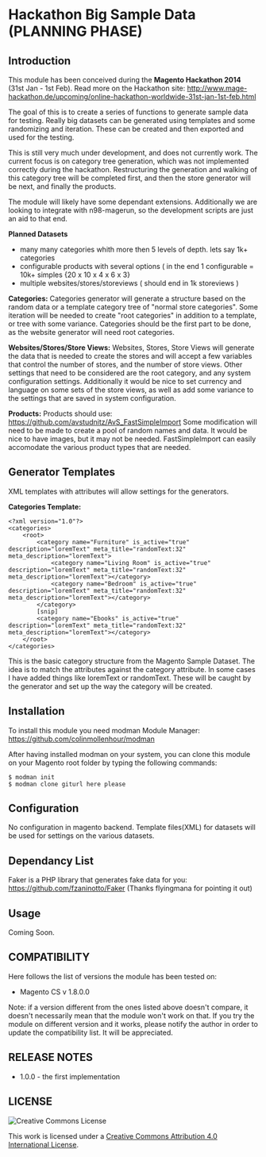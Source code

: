 Hackathon Big Sample Data (PLANNING PHASE)
===================

Introduction
------------
This module has been conceived during the **Magento Hackathon 2014** (31st Jan - 1st Feb). Read more on the Hackathon site: http://www.mage-hackathon.de/upcoming/online-hackathon-worldwide-31st-jan-1st-feb.html

The goal of this is to create a series of functions to generate sample data for testing. Really big datasets can be generated using templates and some randomizing and iteration. These can be created and then exported and used for the testing.

This is still very much under development, and does not currently work. The current focus is on category tree generation, which was not implemented correctly during the hackathon. Restructuring the generation and walking of this category tree will be completed first, and then the store generator will be next, and finally the products.

The module will likely have some dependant extensions. Additionally we are looking to integrate with n98-magerun, so the development scripts are just an aid to that end.

**Planned Datasets**
* many many categories whith more then 5 levels of depth. lets say 1k+ categories
* configurable products with several options ( in the end 1 configurable = 10k+ simples {20 x 10 x 4 x 6 x 3}
* multiple websites/stores/storeviews ( should end in 1k storeviews )


**Categories:**
Categories generator will generate a structure based on the random data or a template category tree of "normal store categories". Some iteration will be needed to create "root categories" in addition to a template, or tree with some variance. Categories should be the first part to be done, as the website generator will need root categories. 

**Websites/Stores/Store Views:**
Websites, Stores, Store Views will generate the data that is needed to create the stores and will accept a few variables that control the number of stores, and the number of store views. Other settings that need to be considered are the root category, and any system configuration settings.
Additionally it would be nice to set currency and language on some sets of the store views, as well as add some variance to the settings that are saved in system configuration.

**Products:**
Products should use: https://github.com/avstudnitz/AvS_FastSimpleImport
Some modification will need to be made to create a pool of random names and data. It would be nice to have images, but it may not be needed.
FastSimpleImport can easily accomodate the various product types that are needed.


Generator Templates
------------
XML templates with attributes will allow settings for the generators.

**Categories Template:**
```
<?xml version="1.0"?>
<categories>
	<root>
		<category name="Furniture" is_active="true" description="loremText" meta_title="randomText:32" meta_description="loremText">
			<category name="Living Room" is_active="true" description="loremText" meta_title="randomText:32" meta_description="loremText"></category>
			<category name="Bedroom" is_active="true" description="loremText" meta_title="randomText:32" meta_description="loremText"></category>
		</category>
		[snip]
		<category name="Ebooks" is_active="true" description="loremText" meta_title="randomText:32" meta_description="loremText"></category>
	</root>
</categories>
```
This is the basic category structure from the Magento Sample Dataset. The idea is to match the attributes against the category attribute. In some cases I have added things like loremText or randomText. These will be caught by the generator and set up the way the category will be created.



Installation
------------
To install this module you need modman Module Manager: https://github.com/colinmollenhour/modman

After having installed modman on your system, you can clone this module on your Magento root folder by typing the following commands:

```
$ modman init
$ modman clone giturl here please
```

Configuration
-------------
No configuration in magento backend. Template files(XML) for datasets will be used for settings on the various datasets.


Dependancy List
------------
Faker is a PHP library that generates fake data for you: https://github.com/fzaninotto/Faker  (Thanks flyingmana for pointing it out)


Usage
-----
Coming Soon.

COMPATIBILITY
-------------
Here follows the list of versions the module has been tested on:

* Magento CS v 1.8.0.0

Note: if a version different from the ones listed above doesn't compare, it doesn't necessarily mean that the module won't work on that. If you try the module on different version and it works, please notify the author in order to update the compatibility list. It will be appreciated.

RELEASE NOTES
-------------
* 1.0.0 - the first implementation

LICENSE
------------
![Creative Commons License](https://i.creativecommons.org/l/by/4.0/88x31.png)

This work is licensed under a [Creative Commons Attribution 4.0 International License](http://creativecommons.org/licenses/by/4.0/).

